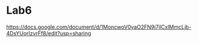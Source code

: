 # Lab6
https://docs.google.com/document/d/1MoncwoV0yaO2FN9j7jlCxlMmcLjb-4DsYUorIzvrFf8/edit?usp=sharing
